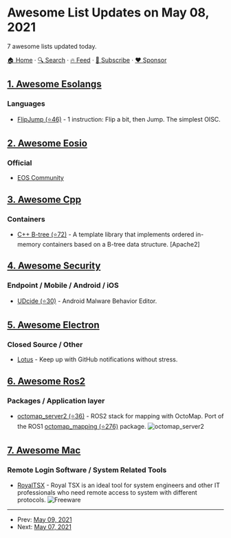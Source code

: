 # Awesome List Updates on May 08, 2021

7 awesome lists updated today.

[🏠 Home](/README.md) · [🔍 Search](https://www.trackawesomelist.com/search/) · [🔥 Feed](https://www.trackawesomelist.com/rss.xml) · [📮 Subscribe](https://trackawesomelist.us17.list-manage.com/subscribe?u=d2f0117aa829c83a63ec63c2f&id=36a103854c) · [❤️  Sponsor](https://github.com/sponsors/theowenyoung)



## [1. Awesome Esolangs](/content/angrykoala/awesome-esolangs/README.md)

### Languages

*   [FlipJump (⭐46)](https://github.com/tomhea/flip-jump) - 1 instruction: Flip a bit, then Jump. The simplest OISC.

## [2. Awesome Eosio](/content/DanailMinchev/awesome-eosio/README.md)

### Official

*   [EOS Community](https://eoscommunity.org/)

## [3. Awesome Cpp](/content/fffaraz/awesome-cpp/README.md)

### Containers

*   [C++ B-tree (⭐72)](https://github.com/algorithm-ninja/cpp-btree) - A template library that implements ordered in-memory containers based on a B-tree data structure. \[Apache2]

## [4. Awesome Security](/content/sbilly/awesome-security/README.md)

### Endpoint / Mobile / Android / iOS

*   [UDcide (⭐30)](https://github.com/UDcide/udcide) - Android Malware Behavior Editor.

## [5. Awesome Electron](/content/sindresorhus/awesome-electron/README.md)

### Closed Source / Other

*   [Lotus](https://getlotus.app) - Keep up with GitHub notifications without stress.

## [6. Awesome Ros2](/content/fkromer/awesome-ros2/README.md)

### Packages / Application layer

*   [octomap\_server2 (⭐36)](https://github.com/iKrishneel/octomap_server2) - ROS2 stack for mapping with OctoMap. Port of the ROS1 [octomap\_mapping (⭐276)](https://github.com/OctoMap/octomap_mapping) package. ![octomap\_server2](https://img.shields.io/github/stars/iKrishneel/octomap_server2.svg)

## [7. Awesome Mac](/content/jaywcjlove/awesome-mac/README.md)

### Remote Login Software / System Related Tools

*   [RoyalTSX](https://www.royalapps.com/ts/mac/features) - Royal TSX is an ideal tool for system engineers and other IT professionals who need remote access to system with different protocols. ![Freeware](https://jaywcjlove.github.io/sb/ico/min-free.svg "Freeware")

---

- Prev: [May 09, 2021](/content/2021/05/09/README.md)
- Next: [May 07, 2021](/content/2021/05/07/README.md)